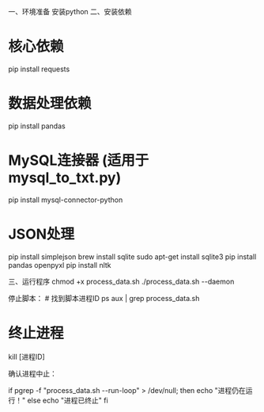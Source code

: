 一、环境准备
安装python
二、安装依赖

   # 核心依赖
pip install requests
   # 数据处理依赖
pip install pandas   
   # MySQL连接器 (适用于mysql_to_txt.py)
pip install mysql-connector-python 
   # JSON处理
   pip install simplejson
brew install sqlite
sudo apt-get install sqlite3
pip install pandas openpyxl
pip install nltk

三、运行程序
   chmod +x process_data.sh
   ./process_data.sh --daemon
   
   停止脚本：
      # 找到脚本进程ID
   ps aux | grep process_data.sh
   
   # 终止进程
   kill [进程ID]
   
   确认进程中止：
   
   if pgrep -f "process_data.sh --run-loop" > /dev/null; then
    echo "进程仍在运行！"
else
    echo "进程已终止"
fi
